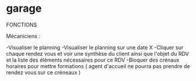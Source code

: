 # garage
FONCTIONS




Mécaniciens : 

-Visualiser le planning 
-Visualiser le planning sur une date X
-Cliquer sur chaque rendez vous et voir une synthèse du client ainsi que l'objet du RDV et la liste des éléments nécessaires pour ce RDV
-Bloquer des crénaux horaires pour mettre formations ( agent d'accueil ne pourra pas prendre de rendez vous sur ce créneaux )









